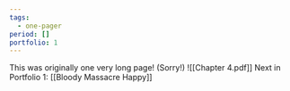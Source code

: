 ```yaml
---
tags:
  - one-pager
period: []
portfolio: 1
---
```

This was originally one very long page! (Sorry!)
![[Chapter 4.pdf]]
Next in Portfolio 1: [[Bloody Massacre Happy]]